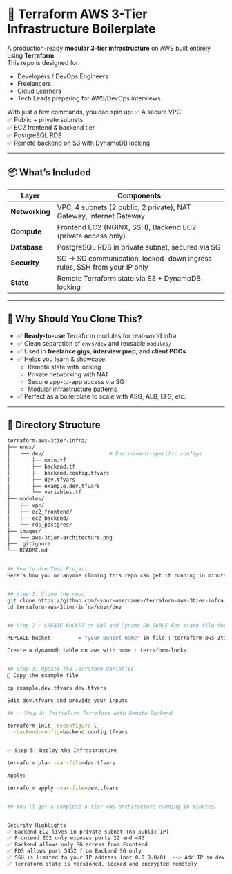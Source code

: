 # 🚀 Terraform AWS 3-Tier Infrastructure Boilerplate

A production-ready **modular 3-tier infrastructure** on AWS built entirely using **Terraform**.  
This repo is designed for:
- Developers / DevOps Engineers
- Freelancers
- Cloud Learners
- Tech Leads preparing for AWS/DevOps interviews

With just a few commands, you can spin up:
✅ A secure VPC  
✅ Public + private subnets  
✅ EC2 frontend & backend tier  
✅ PostgreSQL RDS  
✅ Remote backend on S3 with DynamoDB locking

---

## 📦 What’s Included

| Layer         | Components                                                                 |
|---------------|----------------------------------------------------------------------------|
| **Networking**| VPC, 4 subnets (2 public, 2 private), NAT Gateway, Internet Gateway        |
| **Compute**   | Frontend EC2 (NGINX, SSH), Backend EC2 (private access only)               |
| **Database**  | PostgreSQL RDS in private subnet, secured via SG                           |
| **Security**  | SG → SG communication, locked-down ingress rules, SSH from your IP only    |
| **State**     | Remote Terraform state via S3 + DynamoDB locking                           |

---

## 🧠 Why Should You Clone This?

- ✅ **Ready-to-use** Terraform modules for real-world infra
- ✅ Clean separation of `envs/dev` and reusable `modules/`
- ✅ Used in **freelance gigs**, **interview prep**, and **client POCs**
- ✅ Helps you learn & showcase:
  - Remote state with locking
  - Private networking with NAT
  - Secure app-to-app access via SG
  - Modular infrastructure patterns
- ✅ Perfect as a boilerplate to scale with ASG, ALB, EFS, etc.

---

## 🧱 Directory Structure

```bash
terraform-aws-3tier-infra/
├── envs/
│   └── dev/                     # Environment-specific configs
│       ├── main.tf
│       ├── backend.tf
│       ├── backend.config.tfvars
│       ├── dev.tfvars
│       ├── example.dev.tfvars
│       └── variables.tf
├── modules/
│   ├── vpc/
│   ├── ec2_frontend/
│   ├── ec2_backend/
│   └── rds_postgres/
├── images/
│   └── aws-3tier-architecture.png
├── .gitignore
└── README.md


## How to Use This Project
Here’s how you or anyone cloning this repo can get it running in minutes:


## step 1: Clone the repo
git clone https://github.com/<your-username>/terraform-aws-3tier-infra.git
cd terraform-aws-3tier-infra/envs/dev


## Step 2 : CREATE BUCKET on AWS and Dynamo DB TABLE For state file for Lock

REPLACE bucket         = "your-bukcet-name" in file : terraform-aws-3tier-infra/envs/dev/backend.config.tfvars

Create a dynamodb table on aws with name : terraform-locks


## Step 3: Update the Terraform Variables
🧾 Copy the example file

cp example.dev.tfvars dev.tfvars

Edit dev.tfvars and provide your inputs

## ✅ Step 4: Initialize Terraform with Remote Backend

terraform init -reconfigure \
  -backend-config=backend.config.tfvars


✅ Step 5: Deploy the Infrastructure

terraform plan -var-file=dev.tfvars

Apply:

terraform apply -var-file=dev.tfvars


## You’ll get a complete 3-tier AWS architecture running in minutes.


Security Highlights
✅ Backend EC2 lives in private subnet (no public IP)
✅ Frontend EC2 only exposes ports 22 and 443
✅ Backend allows only SG access from Frontend
✅ RDS allows port 5432 from Backend SG only
✅ SSH is limited to your IP address (not 0.0.0.0/0)  --> Add IP in dev.tfvars for SSH 
✅ Terraform state is versioned, locked and encrypted remotely
